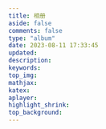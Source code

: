 ```yaml
---
title: 相册
aside: false
comments: false
type: "album"
date: 2023-08-11 17:33:45
updated:
description:
keywords:
top_img:
mathjax:
katex:
aplayer:
highlight_shrink:
top_background: 
---
```

